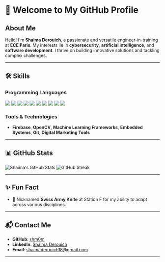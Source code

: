 # 🚀 Welcome to My GitHub Profile

## About Me
Hello! I'm **Shaima Derouich**, a passionate and versatile engineer-in-training at **ECE Paris**. My interests lie in **cybersecurity**, **artificial intelligence**, and **software development**. I thrive on building innovative solutions and tackling complex challenges.

---

## 🛠 Skills
### **Programming Languages**
<p align="left">
  <img src="https://img.shields.io/badge/C-%2300599C.svg?style=for-the-badge&logo=c&logoColor=white"/>
  <img src="https://img.shields.io/badge/C++-%2300599C.svg?style=for-the-badge&logo=c%2B%2B&logoColor=white"/>
  <img src="https://img.shields.io/badge/Python-%2314354C.svg?style=for-the-badge&logo=python&logoColor=white"/>
  <img src="https://img.shields.io/badge/JavaScript-%23F7DF1E.svg?style=for-the-badge&logo=javascript&logoColor=black"/>
  <img src="https://img.shields.io/badge/React-%2361DAFB.svg?style=for-the-badge&logo=react&logoColor=white"/>
  <img src="https://img.shields.io/badge/MATLAB-%230076A8.svg?style=for-the-badge&logo=mathworks&logoColor=white"/>
  <img src="https://img.shields.io/badge/HTML5-%23E34F26.svg?style=for-the-badge&logo=html5&logoColor=white"/>
  <img src="https://img.shields.io/badge/CSS3-%231572B6.svg?style=for-the-badge&logo=css3&logoColor=white"/>
  <img src="https://img.shields.io/badge/XML-%23008080.svg?style=for-the-badge&logo=xml&logoColor=white"/>
  <img src="https://img.shields.io/badge/PHP-%23777BB4.svg?style=for-the-badge&logo=php&logoColor=white"/>
</p>

### **Tools & Technologies**
- **Firebase**, **OpenCV**, **Machine Learning Frameworks**, **Embedded Systems**, **Git**, **Digital Marketing Tools**

---

## 📊 GitHub Stats
![Shaima's GitHub Stats](https://github-readme-stats.vercel.app/api?username=shm0m&show_icons=true&theme=radical)
![GitHub Streak](https://github-readme-streak-stats.herokuapp.com/?user=shm0m&theme=dark&hide_border=true)

---

## ✨ Fun Fact
- 🌟 Nicknamed **Swiss Army Knife** at Station F for my ability to adapt across various disciplines.

---

## 📬 Contact Me
- **GitHub**: [shm0m](https://github.com/shm0m)
- **LinkedIn**: [Shaima Derouich](https://linkedin.com/in/your-profile)
- **Email**: shaimaderouich18@gmail.com

---

